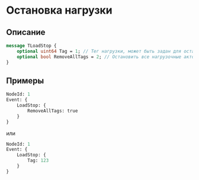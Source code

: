 # Остановка нагрузки

## Описание
```proto
message TLoadStop {
    optional uint64 Tag = 1; // Тег нагрузки, может быть задан для остановки конкретной нагрузки. Тег можно посмотреть в UI load-actor
    optional bool RemoveAllTags = 2; // Остановить все нагрузочные акторы на ноде
}
```

## Примеры

```proto
NodeId: 1
Event: {
    LoadStop: {
        RemoveAllTags: true
    }
}
```
или
```proto
NodeId: 1
Event: {
    LoadStop: {
        Tag: 123
    }
}
```
